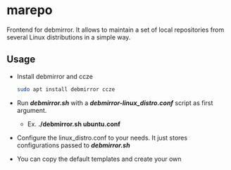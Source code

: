 # marepo

Frontend for debmirror. It allows to maintain a set of local repositories from several Linux distributions in a simple way.

## Usage

- Install debmirror and ccze

    ```bash
    sudo apt install debmirror ccze
    ```
- Run ***debmirror.sh*** with a ***debmirror-linux_distro.conf*** script as first argument.
    + Ex. **./debmirror.sh ubuntu.conf**

- Configure the linux_distro.conf to your needs. It just stores configurations passed to ***debmirror.sh***
- You can copy the default templates and create your own
